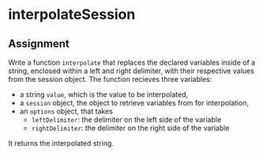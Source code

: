 # interpolateSession

## Assignment

Write a function `interpolate` that replaces the declared variables inside of a string, enclosed within a left and right delimiter, with their respective values from the session object.
The function recieves three variables:

- a string `value`, which is the value to be interpolated,
- a `session` object, the object to retrieve variables from for interpolation,
- an `options` object, that takes
  - `leftDelimiter`: the delimiter on the left side of the variable
  - `rightDelimiter`: the delimiter on the right side of the variable

It returns the interpolated string.
